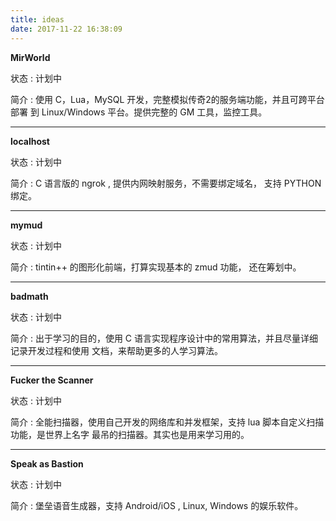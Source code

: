 ```yaml
---
title: ideas
date: 2017-11-22 16:38:09
---
```


**MirWorld**

状态 : 计划中

简介 : 使用 C，Lua，MySQL 开发，完整模拟传奇2的服务端功能，并且可跨平台部署
到 Linux/Windows 平台。提供完整的 GM 工具，监控工具。

--------------------------------------------------------------------------------

**localhost**

状态 : 计划中

简介 :  C 语言版的 ngrok , 提供内网映射服务，不需要绑定域名， 支持 PYTHON 绑定。

--------------------------------------------------------------------------------

**mymud**

状态 : 计划中

简介 : tintin++ 的图形化前端，打算实现基本的 zmud 功能， 还在筹划中。

--------------------------------------------------------------------------------

**badmath**
 
状态 : 计划中

简介 : 出于学习的目的，使用 C 语言实现程序设计中的常用算法，并且尽量详细记录开发过程和使用
文档，来帮助更多的人学习算法。

--------------------------------------------------------------------------------

**Fucker the Scanner**

状态 : 计划中

简介 : 全能扫描器，使用自己开发的网络库和并发框架，支持 lua 脚本自定义扫描功能，是世界上名字
最吊的扫描器。其实也是用来学习用的。

--------------------------------------------------------------------------------


**Speak as Bastion**

状态 : 计划中

简介 : 堡垒语音生成器，支持 Android/iOS , Linux, Windows 的娱乐软件。